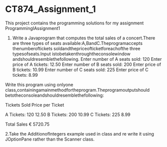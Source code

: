 # CT874_Assignment_1
This project contains the programming solutions for my assignment
ProgrammingIAssignment1 
1. Write a Javaprogram that computes the total sales of a concert.There are  three types of seats 
available:A,BandC.Theprogramaccepts 
thenumberoftickets 
soldandthepriceofticketforeachofthe 
three 
typesofseats.Input 
istobetakenthroughtheconsolewindow 
andshouldresemblethefollowing.
Enter number of A seats sold: 120 
Enter price of A tickets: 12.50 
Enter number of B seats sold: 200 
Enter price of B tickets: 10.99 
Enter number of C seats sold: 225 
Enter price of C tickets: 8.99 


 Write this program using onlyone class,containingamainmethodfortheprogram.Theprogramoutputshould 
betotheconsoleandshouldresemblethefollowing:

Tickets Sold Price per Ticket 

A Tickets: 120 12.50 
B Tickets: 200 10.99 
C Tickets: 225 8.99 


Total Sales € 5720.75

2.Take the AdditionofIntegers example used in class and re write it using JOptionPane rather than the Scanner class.


